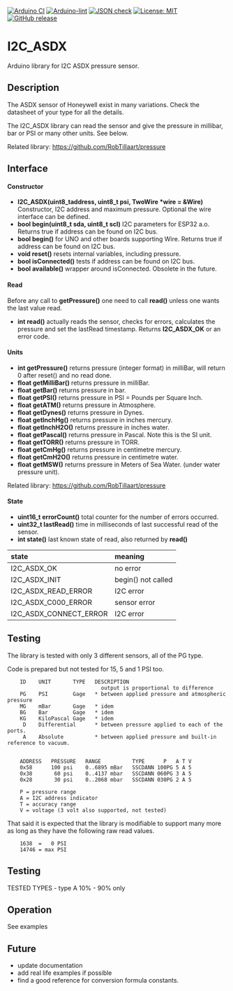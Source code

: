
[![Arduino CI](https://github.com/RobTillaart/I2C_ASDX/workflows/Arduino%20CI/badge.svg)](https://github.com/marketplace/actions/arduino_ci)
[![Arduino-lint](https://github.com/RobTillaart/I2C_ASDX/actions/workflows/arduino-lint.yml/badge.svg)](https://github.com/RobTillaart/I2C_ASDX/actions/workflows/arduino-lint.yml)
[![JSON check](https://github.com/RobTillaart/I2C_ASDX/actions/workflows/jsoncheck.yml/badge.svg)](https://github.com/RobTillaart/I2C_ASDX/actions/workflows/jsoncheck.yml)
[![License: MIT](https://img.shields.io/badge/license-MIT-green.svg)](https://github.com/RobTillaart/I2C_ASDX/blob/master/LICENSE)
[![GitHub release](https://img.shields.io/github/release/RobTillaart/I2C_ASDX.svg?maxAge=3600)](https://github.com/RobTillaart/I2C_ASDX/releases)


# I2C_ASDX

Arduino library for I2C ASDX pressure sensor.


## Description

The ASDX sensor of Honeywell exist in many variations.
Check the datasheet of your type for all the details.

The I2C_ASDX library can read the sensor and give the pressure in millibar, 
bar or PSI or many other units. See below.

Related library: https://github.com/RobTillaart/pressure


## Interface


#### Constructor

- **I2C_ASDX(uint8_taddress, uint8_t psi, TwoWire \*wire = &Wire)** Constructor, 
I2C address and maximum pressure. Optional the wire interface can be defined.
- **bool begin(uint8_t sda, uint8_t scl)** I2C parameters for ESP32 a.o. 
Returns true if address can be found  on I2C bus.
- **bool begin()** for UNO and other boards supporting Wire. 
Returns true if address can be found  on I2C bus.
- **void reset()** resets internal variables, including pressure.
- **bool isConnected()** tests if address can be found on I2C bus.
- **bool available()** wrapper around isConnected. Obsolete in the future.


#### Read

Before any call to **getPressure()** one need to call **read()** unless one wants the last value read.

- **int read()** actually reads the sensor, checks for errors, 
calculates the pressure and set the lastRead timestamp. 
Returns **I2C_ASDX_OK** or an error code.


#### Units

- **int getPressure()** returns pressure (integer format) in milliBar, 
will return 0 after reset() and no read done.
- **float getMilliBar()** returns pressure in milliBar.
- **float getBar()** returns pressure in bar.
- **float getPSI()** returns pressure in PSI = Pounds per Square Inch.
- **float getATM()** returns pressure in Atmosphere.
- **float getDynes()** returns pressure in Dynes.
- **float getInchHg()** returns pressure in inches mercury.
- **float getInchH2O()** returns pressure in inches water.
- **float getPascal()** returns pressure in Pascal. Note this is the SI unit.
- **float getTORR()** returns pressure in TORR.
- **float getCmHg()** returns pressure in centimetre mercury.
- **float getCmH2O()** returns pressure in centimetre water.
- **float getMSW()** returns pressure in Meters of Sea Water. (under water pressure unit).

Related library: https://github.com/RobTillaart/pressure


#### State

- **uint16_t errorCount()** total counter for the number of errors occurred.
- **uint32_t lastRead()** time in milliseconds of last successful read of the sensor.
- **int state()** last known state of read, also returned by **read()**

| state                   | meaning            |
|:------------------------|:-------------------|
| I2C_ASDX_OK             | no error           |
| I2C_ASDX_INIT           | begin() not called |
| I2C_ASDX_READ_ERROR     | I2C error          |
| I2C_ASDX_C000_ERROR     | sensor error       |
| I2C_ASDX_CONNECT_ERROR  | I2C error          |


## Testing

The library is tested with only 3 different sensors, all of the PG type.

Code is prepared but not tested for 15, 5 and 1 PSI too.

```
    ID    UNIT       TYPE   DESCRIPTION
                              output is proportional to difference
    PG    PSI        Gage   * between applied pressure and atmospheric pressure
    MG    mBar       Gage   * idem
    BG    Bar        Gage   * idem
    KG    KiloPascal Gage   * idem
     D    Differential      * between pressure applied to each of the ports.
     A    Absolute          * between applied pressure and built-in reference to vacuum.


    ADDRESS   PRESSURE   RANGE          TYPE      P   A T V
    0x58      100 psi    0..6895 mBar   SSCDANN 100PG 5 A 5
    0x38       60 psi    0..4137 mbar   SSCDANN 060PG 3 A 5
    0x28       30 psi    0..2068 mbar   SSCDANN 030PG 2 A 5

    P = pressure range
    A = I2C address indicator
    T = accuracy range
    V = voltage (3 volt also supported, not tested)
```

That said it is expected that the library is modifiable to support many
more as long as they have the following raw read values.

```
    1638  =   0 PSI
    14746 = max PSI
```


## Testing

TESTED TYPES - type A 10% - 90% only


## Operation

See examples


## Future

- update documentation
- add real life examples if possible
- find a good reference for conversion formula constants.

